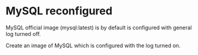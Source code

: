 # MySQL reconfigured

MySQL official image (mysql:latest) is by default is configured with general log turned off.

Create an image of MySQL which is configured with the log turned on.
